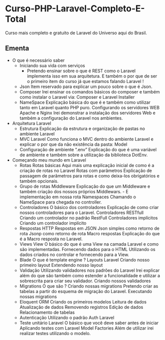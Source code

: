 # Curso-PHP-Laravel-Completo-E-Total
Curso mais completo e gratuito de Laravel do Universo aqui do Brasil.

## Ementa

- O que é necessário saber
  - Iniciando sua vida com serviços
    - Pretendo ensinar sobre o que é REST como o Laravel implementa isso em sua arquitetura. E também o por que de ser o primeiro item do curso já que estamos falando Laravel ! 
  - Json
Item reservado para explicar um pouco sobre o que é Json.
  - Composer
Irei ensinar os comandos básicos do composer e também como instalar o Laravel via: Composer e Laravel Installer
  - NameSpace
Explicação básica do que é e também como utilizar tanto em Laravel quanto PHP puro.
Configurando os servidores WEB Apache e Nginx
Irei demonstrar a instalação dos servidores Web e também a configuração do Laravel nos ambientes.
- Arquitetura Laravel
  - Estrutura
Explicação da estrutura e organização de pastas no ambiente Laravel
  - MVC Laravel
Como funciona o MVC dentro do ambiente Laravel e explicar o por que da não existência da pasta: Model
  - Configuração de ambiente “.env”
Explicação do que é uma variável de ambiente e também sobre a utilização da biblioteca DotEnv.
- Começando meu mundo em Laravel
  - Rotas
Rotas básicas
Aqui mais uma explicação inicial de como é a criação de rotas no Laravel
Rotas com parâmetros
Explicação de passagem de parâmetros para rotas e como deixa-los  obrigatórios e também opcionais.
  - Grupo de rotas
Middleware
Explicação do que um Middleware e também criação dos nossos próprios Middlewars. - E implementação em nossa rota
Namespaces
Chamando o NameSpace para chegada no controller.
  - Controladores
O básico dos controladores
Explicação de como criar nossos controladores para o Laravel.
Controladores RESTfull
Criando um controlador no padrão RestFull
Controladores implícitos
Criando um controlador implícito
  - Respostas HTTP
Respostas em JSON
Json simples como retorno de rota
Jsonp como retorno de rota
Macro respostas
Explicação do que é a Macro resposta no Laravel.
  - Views
View
O básico do que é uma View na camada Laravel e como são implementadas.
Fornecendo dados para o HTML
Utilizando os dados criados no controlar e fornecendo para a View.
  - Blade
O que é template engine ?
Layouts Laravel
Criando nosso primeiro layout
Extendendo nosso layout
  - Validação
Utilizando validadores nos padrões do Laravel
Irei explicar além do que são também como estender a funcionalidade e utilizar a sobrescrita para criar seu validador.
Criando nossos validadores
  - Migrations
O que são ?
Criando nossas migrations
Pretendo criar as tabelas a partir do esquema de migração do Laravel.
Executando nossas migrations
  - Eloquent ORM
Criando os primeiros modelos
Leitura de dados
Atualização de dados
Removendo registros
Edição de dados
Relacionamento de tabelas
  - Autenticação
Utilizando o padrão Auth Laravel
  - Teste unitário Laravel
O básico que você deve saber antes de iniciar
Aplicando testes com Laravel
Model Factories
Além de utilizar irei realizar testes utilizando o modelo.

